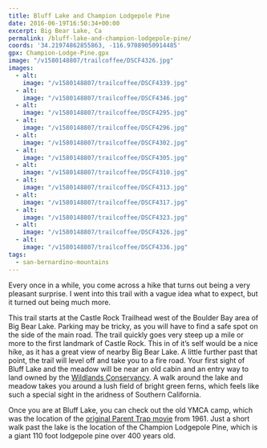 ```yaml
---
title: Bluff Lake and Champion Lodgepole Pine
date: 2016-06-19T16:50:34+00:00
excerpt: Big Bear Lake, Ca
permalink: /bluff-lake-and-champion-lodgepole-pine/
coords: '34.21974862855863, -116.97089050914485'
gpx: Champion-Lodge-Pine.gpx
image: "/v1580148807/trailcoffee/DSCF4326.jpg"
images:
  - alt: 
    image: "/v1580148807/trailcoffee/DSCF4339.jpg"
  - alt: 
    image: "/v1580148807/trailcoffee/DSCF4346.jpg"
  - alt: 
    image: "/v1580148807/trailcoffee/DSCF4295.jpg"
  - alt: 
    image: "/v1580148807/trailcoffee/DSCF4296.jpg"
  - alt: 
    image: "/v1580148807/trailcoffee/DSCF4302.jpg"
  - alt: 
    image: "/v1580148807/trailcoffee/DSCF4305.jpg"
  - alt: 
    image: "/v1580148807/trailcoffee/DSCF4310.jpg"
  - alt: 
    image: "/v1580148807/trailcoffee/DSCF4313.jpg"
  - alt: 
    image: "/v1580148807/trailcoffee/DSCF4317.jpg"
  - alt: 
    image: "/v1580148807/trailcoffee/DSCF4323.jpg"
  - alt: 
    image: "/v1580148807/trailcoffee/DSCF4326.jpg"
  - alt: 
    image: "/v1580148807/trailcoffee/DSCF4336.jpg"
tags:
  - san-bernardino-mountains
---
```

Every once in a while, you come across a hike that turns out being a very pleasant surprise. I went into this trail with a vague idea what to expect, but it turned out being much more.

This trail starts at the Castle Rock Trailhead west of the Boulder Bay area of Big Bear Lake. Parking may be tricky, as you will have to find a safe spot on the side of the main road. The trail quickly goes very steep up a mile or more to the first landmark of Castle Rock. This in of it’s self would be a nice hike, as it has a great view of nearby Big Bear Lake. A little further past that point, the trail will level off and take you to a fire road. Your first sight of Bluff Lake and the meadow will be near an old cabin and an entry way to land owned by the [Wildlands Conservancy](http://www.wildlandsconservancy.org/preserve_blufflake.html). A walk around the lake and meadow takes you around a lush field of bright green ferns, which feels like such a special sight in the aridness of Southern California.

Once you are at Bluff Lake, you can check out the old YMCA camp, which was the location of the [original Parent Trap movie](https://en.wikipedia.org/wiki/The_Parent_Trap_(1961_film)) from 1961. Just a short walk past the lake is the location of the Champion Lodgepole Pine, which is a giant 110 foot lodgepole pine over 400 years old.



